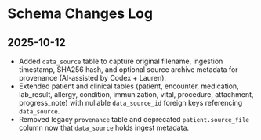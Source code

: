 # Schema Changes Log

## 2025-10-12

- Added `data_source` table to capture original filename, ingestion timestamp, SHA256 hash, and optional source archive metadata for provenance (AI-assisted by Codex + Lauren).
- Extended patient and clinical tables (patient, encounter, medication, lab_result, allergy, condition, immunization, vital, procedure, attachment, progress_note) with nullable `data_source_id` foreign keys referencing `data_source`.
- Removed legacy `provenance` table and deprecated `patient.source_file` column now that `data_source` holds ingest metadata.
